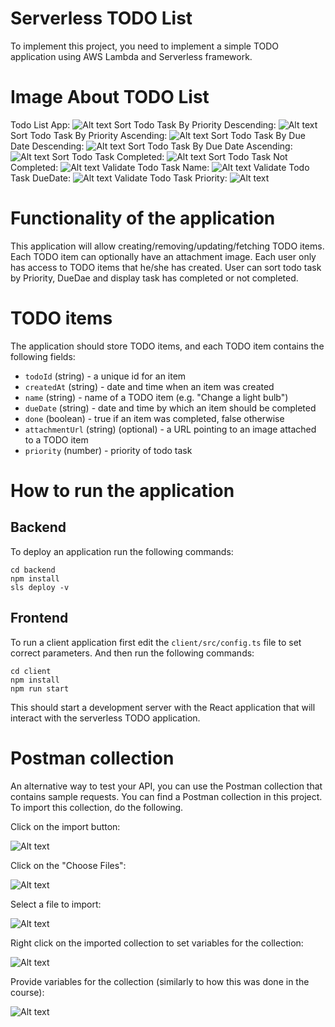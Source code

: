 # Serverless TODO List

To implement this project, you need to implement a simple TODO application using AWS Lambda and Serverless framework. 

# Image About TODO List
Todo List App:
![Alt text](images/TodoListApp.png?raw=true "Image 6")
Sort Todo Task By Priority Descending:
![Alt text](images/SortByPriorityDescending.png?raw=true "Image 7")
Sort Todo Task By Priority Ascending:
![Alt text](images/SortByPriorityAscending.png?raw=true "Image 8")
Sort Todo Task By Due Date Descending:
![Alt text](images/SortByDueDateDescending.png?raw=true "Image 9")
Sort Todo Task By Due Date Ascending:
![Alt text](images/SortByDueDateAscending.png?raw=true "Image 10")
Sort Todo Task Completed:
![Alt text](images/GetTodoFinished.png?raw=true "Image 11")
Sort Todo Task Not Completed:
![Alt text](images/GetToDoNotFinished.png?raw=true "Image 12")
Validate Todo Task Name:
![Alt text](images/PleaseInputTaskName.png?raw=true "Image 13")
Validate Todo Task DueDate:
![Alt text](images/PleaseInputDate.png?raw=true "Image 14")
Validate Todo Task Priority:
![Alt text](images/PleaseInputPriority.png?raw=true "Image 15")
# Functionality of the application

This application will allow creating/removing/updating/fetching TODO items. Each TODO item can optionally have an attachment image. Each user only has access to TODO items that he/she has created.
User can sort todo task by Priority, DueDae and display task has completed or not completed.
# TODO items

The application should store TODO items, and each TODO item contains the following fields:

* `todoId` (string) - a unique id for an item
* `createdAt` (string) - date and time when an item was created
* `name` (string) - name of a TODO item (e.g. "Change a light bulb")
* `dueDate` (string) - date and time by which an item should be completed
* `done` (boolean) - true if an item was completed, false otherwise
* `attachmentUrl` (string) (optional) - a URL pointing to an image attached to a TODO item
* `priority` (number) - priority of todo task



# How to run the application

## Backend

To deploy an application run the following commands:

```
cd backend
npm install
sls deploy -v
```

## Frontend

To run a client application first edit the `client/src/config.ts` file to set correct parameters. And then run the following commands:

```
cd client
npm install
npm run start
```

This should start a development server with the React application that will interact with the serverless TODO application.

# Postman collection

An alternative way to test your API, you can use the Postman collection that contains sample requests. You can find a Postman collection in this project. To import this collection, do the following.

Click on the import button:

![Alt text](images/import-collection-1.png?raw=true "Image 1")


Click on the "Choose Files":

![Alt text](images/import-collection-2.png?raw=true "Image 2")


Select a file to import:

![Alt text](images/import-collection-3.png?raw=true "Image 3")


Right click on the imported collection to set variables for the collection:

![Alt text](images/import-collection-4.png?raw=true "Image 4")

Provide variables for the collection (similarly to how this was done in the course):

![Alt text](images/import-collection-5.png?raw=true "Image 5")

